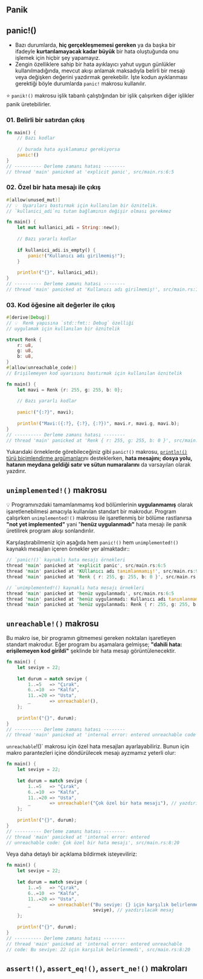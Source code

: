 ## Panik
## panic!()
  - Bazı durumlarda, **hiç gerçekleşmemesi gereken** ya da başka bir ifadeyle **kurtarılamayacak kadar büyük** bir hata oluştuğunda onu işlemek için hiçbir şey yapamayız.
  - Zengin özelliklere sahip bir hata ayıklayıcı yahut uygun günlükler kullanılmadığında, mevcut akışı anlamak maksadıyla belirli bir mesajı veya değişken değerini yazdırmak gerekebilir. İşte kodun ayıklanması gerektiği böyle durumlarda `panic!` makrosu kullanılır.
  
⭐ `panik!()` makrosu işlik tabanlı çalıştığından bir işlik çalışırken diğer işlikler panik üretebilirler.

### 01. Belirli bir satırdan çıkış
```Rust
fn main() {
    // Bazı kodlar
    
    // burada hata ayıklamamız gerekiyorsa
    panic!()
}
// ---------- Derleme zamanı hatası --------
// thread 'main' panicked at 'explicit panic', src/main.rs:6:5
````

### 02. Özel bir hata mesajı ile çıkış
```Rust
#[allow(unused_mut)]
// 💡  Uyarıları bastırmak için kullanılan bir öznitelik. 
// `kullanici_adi`nı tutan bağlamının değişir olması gerekmez 

fn main() {
    let mut kullanici_adi = String::new();
    
    // Bazı yararlı kodlar
    
    if kullanici_adi.is_empty() {
        panic!("Kullanıcı adı girilmemiş!");
    }
    
    println!("{}", kullanici_adi);
}
// ---------- Derleme zamanı hatası --------
// thread 'main' panicked at 'Kullanıcı adı girilmemiş!', src/main.rs:11:9
````
### 03. Kod öğesine ait değerler ile çıkış
```Rust
#[derive(Debug)]
// 💡  Renk yapısına `std::fmt:: Debug` özelliği 
// uygulamak için kullanılan bir öznitelik

struct Renk {
    r: u8,
    g: u8,
    b: u8,
}
#[allow(unreachable_code)]
// Erişilemeyen kod uyarısını bastırmak için kullanılan öznitelik

fn main() {
    let mavi = Renk {r: 255, g: 255, b: 0};     
    
    // Bazı yararlı kodlar
    
    panic!("{:?}", mavi);
    
    println!("Mavi:({:?}, {:?}, {:?})", mavi.r, mavi.g, mavi.b);
}
// ---------- Derleme zamanı hatası --------
// thread 'main' panicked at 'Renk { r: 255, g: 255, b: 0 }', src/main.rs:18:5
````

Yukarıdaki örneklerde görebileceğiniz gibi `panic!()` makrosu, [`println!()` türü biçimlendirme argümanları](https://github.com/rust-lang-tr/dokuman/blob/master/rust-programlama-diline-giris/ilk-adim/merhaba.md#println-kullan%C4%B1m%C4%B1)nı desteklerken, **hata mesajını; dosya yolu, hatanın meydana geldiği satır ve sütun numaralarını** da varsayılan olarak yazdırır.

## `unimplemented!()` makrosu
💡 Programınızdaki tamamlanmamış kod bölümlerinin **uygulanmamış** olarak işaretlenebilmesi amacıyla kullanılan standart bir makrodur. Program çalışırken `unimplemented!()` makrosu ile işaretlenmiş bir bölüme rastlanırsa **"not yet implemented"** yani "**henüz uygulanmadı"** hata mesajı ile panik üretilirek program akışı sonlandırılır.

Karşılaştırabilmeniz için aşağıda hem `panic!()` hem `unimplemented!()` kaynaklı mesajları içeren örnekler yer almaktadır::

```Rust
// `panic!()` kaynaklı hata mesajı örnekleri
thread 'main' panicked at 'explicit panic', src/main.rs:6:5
thread 'main' panicked at 'KUllanıcı adı tanımlanmamış!', src/main.rs:9:9
thread 'main' panicked at 'Renk { r: 255, g: 255, b: 0 }', src/main.rs:17:5

// `unimplemented!() kaynaklı hata mesajı örnekleri
thread 'main' panicked at 'henüz uygulanmadı', src/main.rs:6:5
thread 'main' panicked at 'henüz uygulanmadı: Kullanıcı adı tanımlanmamış!', src/main.rs:9:9
thread 'main' panicked at 'henüz uygulanmadı: Renk { r: 255, g: 255, b: 0 }', src/main.rs:17:5
````

## `unreachable!()` makrosu
Bu makro ise, bir programın gitmemesi gereken noktaları işaretleyen standart makrodur. Eğer program bu aşamalara gelmişse; **"dahili hata: erişilemeyen kod girildi"** şeklinde bir hata mesajı görüntülenecektir.

```Rust
fn main() {
    let seviye = 22;
    
    let durum = match seviye {
        1..=5   => "Çırak",
        6..=10  => "Kalfa",
        11..=20 => "Usta",
        _       => unreachable!(),
    };
    
    println!("{}", durum);
}
// ---------- Derleme zamanı hatası --------
// thread 'main' panicked at 'internal error: entered unreachable code', src/main.rs:8:20
````

`unreachable`!()` makrosu için özel hata mesajları ayarlayabiliriz. Bunun için makro parantezleri içine döndürülecek mesajı ayzmamız yeterli olur:

```Rust
fn main() {
    let seviye = 22;
    
    let durum = match seviye {
        1..=5   => "Çırak",
        6..=10  => "Kalfa",
        11..=20 => "Usta",
        _       => unreachable!("Çok özel bir hata mesajı"), // yazdırılacak mesaj
    };
    
    println!("{}", durum);
}
// ---------- Derleme zamanı hatası --------
// thread 'main' panicked at 'internal error: entered 
// unreachable code: Çok özel bir hata mesajı', src/main.rs:8:20
````
Veya daha detaylı bir açıklama bildirmek isteyeviliriz:

```Rust
fn main() {
    let seviye = 22;
    
    let durum = match seviye {
        1..=5   => "Çırak",
        6..=10  => "Kalfa",
        11..=20 => "Usta",
        _       => unreachable!("Bu seviye: {} için karşılık belirlenmedi",
                                seviye), // yazdırılacak mesaj
    };
    
    println!("{}", durum);
}
// ---------- Derleme zamanı hatası --------
// thread 'main' panicked at 'internal error: entered unreachable 
// code: Bu seviye: 22 için karşılık belirlenmedi', src/main.rs:8:20
````
## `assert!()`, `assert_eq!()`, `assert_ne!()` makroları

